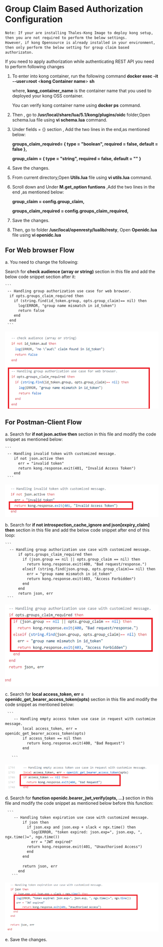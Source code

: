 # Group Claim Based Authorization Configuration

```
Note: If your are installing Thales-Kong Image to deploy kong setup, then you are not required to perform the below settings.
However, if kong Opensource is already installed in your environment, then only perform the below setting for group claim based authorizaton.
```

If you need to apply authorization while authenticating REST API you need to perform following changes

1. To enter into kong container, run the following command
    **docker exec -it --user=root** <**kong Container name**> **sh**

   where, **kong_container_name** is the container name that you used to deployed your kong OSS container.

   You can verify kong container name using **docker ps** command.

2. Then , go to **/usr/local/share/lua/5.1/kong/plugins/oidc** folder,Open schema.lua file using **vi schema.lua** command.

3. Under fields = {} section , Add the two lines in the end,as mentioned below:
   
    **groups_claim_required= { type = "boolean", required = false, default = false },**
   
    **group_claim = { type = "string", required = false, default = "" }**

4. Save the changes.

5. From current directory,Open **Utils.lua** file using **vi utils.lua** command.

6. Scroll down and Under **M.get_option funtions** ,Add the two lines in the end ,as mentioned below:
    
      **group_claim = config.group_claim,**
      
      **groups_claim_required = config.groups_claim_required,**

7. Save the changes.

8. Then, go to folder **/usr/local/openresty/lualib/resty**, Open **Openidc.lua** file using **vi openidc.lua**

## For Web browser Flow

a. You need to change the following:
 
 Search for **check audience (array or string)** section in this file and add the below code snippet section after it:

    ```
     -- Handling group authorization use case for web browser.
      if opts.groups_claim_required then
        if (string.find(id_token.group, opts.group_claim)== nil) then
          log(ERROR, "group name mismatch in id_token")
          return false
        end
      end 
     ```
 ![Web-browser.png](https://github.com/ThalesGroup/sta-api-access-management/blob/master/API%20Gateway/Kong%20Gateway/kong/lib/resty/Resources/web-browser.png)
 
 ## For Postman-Client Flow
 
 a. Search for **if not json.active then** section in this file and modify the code snippet as mentioned below:

    ```
     -- Handling invalid token with customized message. 
        if not json.active then
          err = "invalid token"
          return kong.response.exit(401, "Invalid Access Token")
        end
     ```
     
 ![Web-browser.png](https://github.com/ThalesGroup/sta-api-access-management/blob/master/API%20Gateway/Kong%20Gateway/kong/lib/resty/Resources/postman-invalid_token.png)
 
  b. Search for **if not introspection_cache_ignore and json[expiry_claim] then** section in this file and add the below code snippet after end of this loop:

    ```
      -- Handling group authorization use case with customized message.
          if opts.groups_claim_required then
            if (json.group == nil || opts.group_claim == nil) then
              return kong.response.exit(400, "Bad request/response.")
            elseif (string.find(json.group, opts.group_claim)== nil) then
              err = "group name mismatch in id_token"
              return kong.response.exit(403, "Access Forbidden")
            end
          end
          return json, err
     ```
![Web-browser.png](https://github.com/ThalesGroup/sta-api-access-management/blob/master/API%20Gateway/Kong%20Gateway/kong/lib/resty/Resources/postman-group%20claim%20and%20msg.png)

  c. Search for **local access_token, err = openidc_get_bearer_access_token(opts)** section in this file and modify the code snippet as mentioned below:
   
     ```
        -- Handling empty access token use case in request with customize message.
            local access_token, err = openidc_get_bearer_access_token(opts)
            if access_token == nil then
              return kong.response.exit(400, "Bad Request")
            end

       ```

![Web-browser.png](https://github.com/ThalesGroup/sta-api-access-management/blob/master/API%20Gateway/Kong%20Gateway/kong/lib/resty/Resources/postman-Nogroupclaim.png)

  d. Search for **function openidc.bearer_jwt_verify(opts, ...)** section in this file and modify the code snippet as mentioned below before this function:
   
     ```
        -- Handling token expiration use case with customized message.
            if json then
              if json.exp and json.exp + slack < ngx.time() then
                log(ERROR, "token expired: json.exp=", json.exp, ", ngx.time()=", ngx.time())
                err = "JWT expired"
              return kong.response.exit(401, "Unauthorised Access")
              end
            end

            return json, err
          end
       ```
![Web-browser.png](https://github.com/ThalesGroup/sta-api-access-management/blob/master/API%20Gateway/Kong%20Gateway/kong/lib/resty/Resources/postman-JWTExpired%20msg.png)

e. Save the changes.
